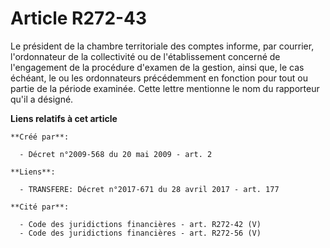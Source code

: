 # Article R272-43

Le président de la chambre territoriale des comptes informe, par courrier, l'ordonnateur de la collectivité ou de
l'établissement concerné de l'engagement de la procédure d'examen de la gestion, ainsi que, le cas échéant, le ou les
ordonnateurs précédemment en fonction pour tout ou partie de la période examinée. Cette lettre mentionne le nom du rapporteur
qu'il a désigné.

**Liens relatifs à cet article**

	**Créé par**:

	  - Décret n°2009-568 du 20 mai 2009 - art. 2

	**Liens**:

	  - TRANSFERE: Décret n°2017-671 du 28 avril 2017 - art. 177

	**Cité par**:

	  - Code des juridictions financières - art. R272-42 (V)
	  - Code des juridictions financières - art. R272-56 (V)
